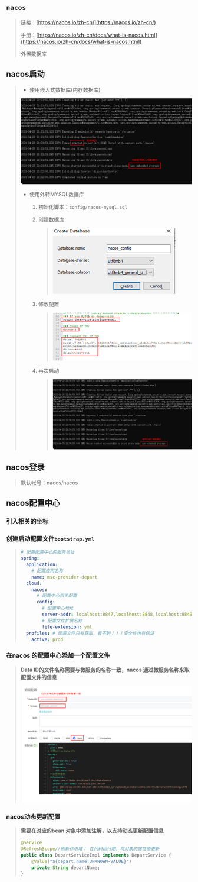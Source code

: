 ## `nacos`

> 链接：[https://nacos.io/zh-cn/](https://nacos.io/zh-cn/)
>
> 手册：[https://nacos.io/zh-cn/docs/what-is-nacos.html](https://nacos.io/zh-cn/docs/what-is-nacos.html)
>
> 外置数据库

## nacos启动

> - 使用嵌入式数据库(内存数据库)
>
> ![](md-png/nacos_2021-04-28_21-23-29.png)
>
> - 使用外转MYSQL数据库
>
>   1. 初始化脚本：`config/nacos-mysql.sql`
>
>   2. 创建数据库
>
>      > ![](md-png\nacos_2021-04-28_21-47-51.png)
>
>   3. 修改配置
>
>      > ![](md-png\nacos_2021-04-28_21-53-59.png)
>
>   4. 再次启动
>
>      > ![](md-png\nacos_2021-04-28_21-57-19.png)
>
> 
>
> 

## nacos登录 

> 默认帐号：nacos/nacos
>

## nacos配置中心

### 引入相关的坐标



### 创建启动配置文件`bootstrap.yml`

> ```yml
> # 配置配置中心的服务地址
> spring:
>   application:
>     # 配置应用名称
>     name: msc-provider-depart
>   cloud:
>     nacos:
>       # 配置中心相关配置
>       config:
>         # 配置中心地址
>         server-addr: localhost:8847,localhost:8848,localhost:8849
>         # 配置文件扩展名称
>         file-extension: yml
>   profiles: # 配置文件只有获取，看不到！！！安全性也有保证
>     active: prod
> ```

### 在nacos 的配置中心添加一个配置文件

> **Data ID的文件名称需要与微服务的名称一致，nacos 通过微服务名称来取配置文件的信息**
>
> ![](md-png\nacos-config-01.png)

### nacos动态更新配置

> **需要在对应的bean 对象中添加注解，以支持动态更新配置信息**
>
> ```java
> @Service
> @RefreshScope//刷新作用域： 在代码运行期，将对象的属性值更新
> public class DepartServiceImpl implements DepartService {
>     @Value("${depart.name:UNKNOWN-VALUE}")
>     private String departName;
> }
> ```

